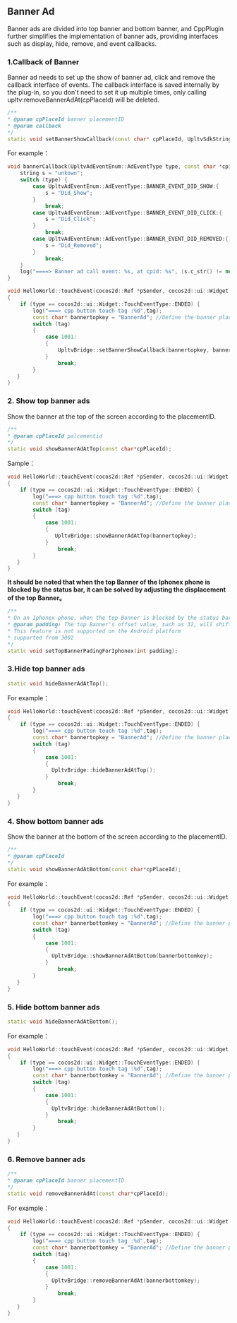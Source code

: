 ## Banner Ad
Banner ads are divided into top banner and bottom banner, and CppPlugin further simplifies the implementation of banner ads, providing interfaces such as display, hide, remove, and event callbacks.

### 1.Callback of Banner
Banner ad needs to set up the show of banner ad, click and remove the callback interface of events. The callback interface is saved internally by the plug-in, so you don't need to set it up multiple times, only calling upltv:removeBannerAdAt(cpPlaceId) will be deleted.

```cpp
/**
* @param cpPlaceId banner placementID
* @param callback
*/
static void setBannerShowCallback(const char* cpPlaceId, UpltvSdkStringCallback_1 callback);
```
For example：
```cpp
void bannerCallback(UpltvAdEventEnum::AdEventType type, const char *cpid) {
    string s = "unkown";
    switch (type) {
        case UpltvAdEventEnum::AdEventType::BANNER_EVENT_DID_SHOW:{
            s = "Did_Show";
        }
            break;
        case UpltvAdEventEnum::AdEventType::BANNER_EVENT_DID_CLICK:{
            s = "Did_Click";
        }
            break;
        case UpltvAdEventEnum::AdEventType::BANNER_EVENT_DID_REMOVED:{
            s = "Did_Removed";
        }
            break;
    }
    log("====> Banner ad call event: %s, at cpid: %s", (s.c_str() != nullptr ? s.c_str() : ""), cpid?cpid:"");
}

void HelloWorld::touchEvent(cocos2d::Ref *pSender, cocos2d::ui::Widget::TouchEventType type, int tag)
{
    if (type == cocos2d::ui::Widget::TouchEventType::ENDED) {
        log("===> cpp button touch tag :%d",tag);
        const char* bannertopkey = "BannerAd"; //Define the banner placementID
        switch (tag)
        {
            case 1001:
            {
                UpltvBridge::setBannerShowCallback(bannertopkey, bannerCallback);
            }
                break;
        }
   }
}
```
### 2. Show top banner ads
Show the banner at the top of the screen according to the placementID.

```cpp
/**
* @param cpPlaceId palcementid
*/
static void showBannerAdAtTop(const char*cpPlaceId);
```
Sample：
```cpp
void HelloWorld::touchEvent(cocos2d::Ref *pSender, cocos2d::ui::Widget::TouchEventType type, int tag)
{
    if (type == cocos2d::ui::Widget::TouchEventType::ENDED) {
        log("===> cpp button touch tag :%d",tag);
        const char* bannertopkey = "BannerAd"; //Define the banner placementID
        switch (tag)
        {
            case 1001:
            {
               UpltvBridge::showBannerAdAtTop(bannertopkey);
            }
                break;
        }
   }
}
```
**It should be noted that when the top Banner of the Iphonex phone is blocked by the status bar, it can be solved by adjusting the displacement of the top Banner。**
```cpp
/**
* On an Iphonex phone, when the top Banner is blocked by the status bar, you can solve this problem by adjusting the displacement of the top banner
* @param padding: The top Banner's offset value, such as 32, will shift down 32 pixels
* This feature is not supported on the Android platform
* supported from 3002
*/
static void setTopBannerPadingForIphonex(int padding);
```
### 3.Hide top banner ads

```cpp
static void hideBannerAdAtTop();
```
For example：
```cpp
void HelloWorld::touchEvent(cocos2d::Ref *pSender, cocos2d::ui::Widget::TouchEventType type, int tag)
{
    if (type == cocos2d::ui::Widget::TouchEventType::ENDED) {
        log("===> cpp button touch tag :%d",tag);
        const char* bannertopkey = "BannerAd"; //Define the banner placementID
        switch (tag)
        {
            case 1001:
            {
              UpltvBridge::hideBannerAdAtTop();
            }
                break;
        }
   }
}
```
### 4. Show bottom banner ads
Show the banner at the bottom of the screen according to the placementID.
```cpp
/**
* @param cpPlaceId
*/
static void showBannerAdAtBottom(const char*cpPlaceId);
```
For example：
```cpp
void HelloWorld::touchEvent(cocos2d::Ref *pSender, cocos2d::ui::Widget::TouchEventType type, int tag)
{
    if (type == cocos2d::ui::Widget::TouchEventType::ENDED) {
        log("===> cpp button touch tag :%d",tag);
        const char* bannerbottomkey = "BannerAd"; //Define the banner placementID
        switch (tag)
        {
            case 1001:
            {
              UpltvBridge::showBannerAdAtBottom(bannerbottomkey);
            }
                break;
        }
   }
}
```
### 5. Hide bottom banner ads

```cpp
static void hideBannerAdAtBottom();
```
For example：
```cpp
void HelloWorld::touchEvent(cocos2d::Ref *pSender, cocos2d::ui::Widget::TouchEventType type, int tag)
{
    if (type == cocos2d::ui::Widget::TouchEventType::ENDED) {
        log("===> cpp button touch tag :%d",tag);
        const char* bannerbottomkey = "BannerAd"; //Define the banner placementID
        switch (tag)
        {
            case 1001:
            {
              UpltvBridge::hideBannerAdAtBottom();
            }
                break;
        }
   }
}
```
### 6. Remove banner ads
```cpp
/**
* @param cpPlaceId banner placementID
*/
static void removeBannerAdAt(const char*cpPlaceId);
```
For example：
```cpp
void HelloWorld::touchEvent(cocos2d::Ref *pSender, cocos2d::ui::Widget::TouchEventType type, int tag)
{
    if (type == cocos2d::ui::Widget::TouchEventType::ENDED) {
        log("===> cpp button touch tag :%d",tag);
        const char* bannerbottomkey = "BannerAd"; //Define the banner placementID
        switch (tag)
        {
            case 1001:
            {
              UpltvBridge::removeBannerAdAt(bannerbottomkey);
            }
                break;
        }
   }
}
```
